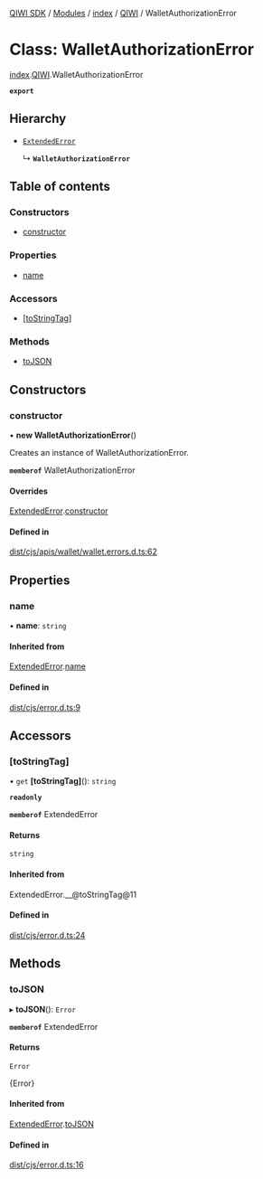 [QIWI SDK](../README.md) / [Modules](../modules.md) / [index](../modules/index.md) / [QIWI](../modules/index.QIWI.md) / WalletAuthorizationError

# Class: WalletAuthorizationError

[index](../modules/index.md).[QIWI](../modules/index.QIWI.md).WalletAuthorizationError

**`export`**

## Hierarchy

- [`ExtendedError`](index._internal_.ExtendedError.md)

  ↳ **`WalletAuthorizationError`**

## Table of contents

### Constructors

- [constructor](index.QIWI.WalletAuthorizationError.md#constructor)

### Properties

- [name](index.QIWI.WalletAuthorizationError.md#name)

### Accessors

- [[toStringTag]](index.QIWI.WalletAuthorizationError.md#[tostringtag])

### Methods

- [toJSON](index.QIWI.WalletAuthorizationError.md#tojson)

## Constructors

### constructor

• **new WalletAuthorizationError**()

Creates an instance of WalletAuthorizationError.

**`memberof`** WalletAuthorizationError

#### Overrides

[ExtendedError](index._internal_.ExtendedError.md).[constructor](index._internal_.ExtendedError.md#constructor)

#### Defined in

[dist/cjs/apis/wallet/wallet.errors.d.ts:62](https://github.com/AlexXanderGrib/node-qiwi-sdk/blob/26a7b1c/dist/cjs/apis/wallet/wallet.errors.d.ts#L62)

## Properties

### name

• **name**: `string`

#### Inherited from

[ExtendedError](index._internal_.ExtendedError.md).[name](index._internal_.ExtendedError.md#name)

#### Defined in

[dist/cjs/error.d.ts:9](https://github.com/AlexXanderGrib/node-qiwi-sdk/blob/26a7b1c/dist/cjs/error.d.ts#L9)

## Accessors

### [toStringTag]

• `get` **[toStringTag]**(): `string`

**`readonly`**

**`memberof`** ExtendedError

#### Returns

`string`

#### Inherited from

ExtendedError.\_\_@toStringTag@11

#### Defined in

[dist/cjs/error.d.ts:24](https://github.com/AlexXanderGrib/node-qiwi-sdk/blob/26a7b1c/dist/cjs/error.d.ts#L24)

## Methods

### toJSON

▸ **toJSON**(): `Error`

**`memberof`** ExtendedError

#### Returns

`Error`

{Error}

#### Inherited from

[ExtendedError](index._internal_.ExtendedError.md).[toJSON](index._internal_.ExtendedError.md#tojson)

#### Defined in

[dist/cjs/error.d.ts:16](https://github.com/AlexXanderGrib/node-qiwi-sdk/blob/26a7b1c/dist/cjs/error.d.ts#L16)
